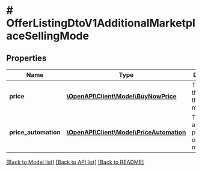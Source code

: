 # # OfferListingDtoV1AdditionalMarketplaceSellingMode

## Properties

Name | Type | Description | Notes
------------ | ------------- | ------------- | -------------
**price** | [**\OpenAPI\Client\Model\BuyNowPrice**](BuyNowPrice.md) | The price of the offer on the given marketplace. | [optional]
**price_automation** | [**\OpenAPI\Client\Model\PriceAutomation**](PriceAutomation.md) | The automatic pricing rule on the given marketplace. | [optional]

[[Back to Model list]](../../README.md#models) [[Back to API list]](../../README.md#endpoints) [[Back to README]](../../README.md)
